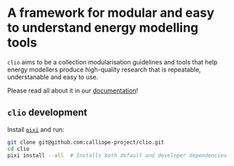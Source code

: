 # A framework for modular and easy to understand energy modelling tools

`clio` aims to be a collection modularisation guidelines and tools that help energy modellers produce high-quality research that is repeatable, understanable and easy to use.

Please read all about it in our [documentation](https://clio.readthedocs.io/en/stable/)!

## `clio` development

Install [`pixi`](https://pixi.sh/latest/) and run:

```bash
git clone git@github.com:calliope-project/clio.git
cd clio
pixi install --all  # Installs both default and developer dependencies
```
